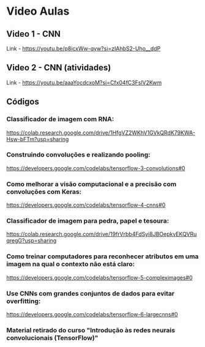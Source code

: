 # Video Aulas

## Video 1 - CNN 

Link - https://youtu.be/p8icxWw-qyw?si=zIAhbS2-Uho__ddP 

## Video 2 - CNN (atividades)

Link - https://youtu.be/aaaYocdcxoM?si=Cfx04fC3FslV2Kwm

## Códigos

### Classificador de imagem com RNA: 

https://colab.research.google.com/drive/1HfgVZ2WKhV1GVkQRdK79KWA-Hsw-bFTm?usp=sharing

### Construindo convoluções e realizando pooling: 

https://developers.google.com/codelabs/tensorflow-3-convolutions#0

### Como melhorar a visão computacional e a precisão com convoluções com Keras: 

https://developers.google.com/codelabs/tensorflow-4-cnns#0

### Classificador de imagem para pedra, papel e tesoura: 

https://colab.research.google.com/drive/19frVrbb4FdSyi8JBOepkvEKQVRuqregG?usp=sharing

### Como treinar computadores para reconhecer atributos em uma imagem na qual o contexto não está claro: 

https://developers.google.com/codelabs/tensorflow-5-compleximages#0

### Use CNNs com grandes conjuntos de dados para evitar overfitting: 

https://developers.google.com/codelabs/tensorflow-6-largecnns#0

### Material retirado do curso "Introdução às redes neurais convolucionais (TensorFlow)"
